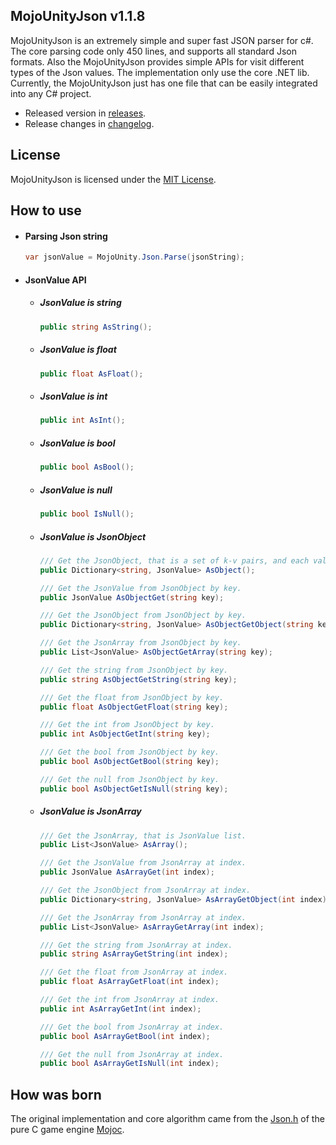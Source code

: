 ## MojoUnityJson v1.1.8

MojoUnityJson is an extremely simple and super fast JSON parser for c#. The core parsing code only 450 lines, and supports all standard Json formats. Also the MojoUnityJson provides simple APIs for visit different types of the Json values. The implementation only use the core .NET lib. Currently, the MojoUnityJson just has one file that can be easily integrated into any C# project.

* Released version in [releases](https://github.com/scottcgi/MojoUnityJson/releases).
* Release changes in [changelog](https://github.com/scottcgi/MojoUnityJson/blob/master/ChangeLog.md).

## License
MojoUnityJson is licensed under the [MIT License](https://github.com/scottcgi/MojoUnityJson/blob/master/LICENSE).

## How to use

* #### Parsing Json string

  ```csharp
  var jsonValue = MojoUnity.Json.Parse(jsonString);
  ```
  
* #### JsonValue API

  * ##### JsonValue is string
  
    ```csharp
    public string AsString();
    ```
    
  * ##### JsonValue is float
  
    ```csharp
    public float AsFloat();
    ```
    
  * ##### JsonValue is int

    ```csharp
    public int AsInt();
    ```
    
  * ##### JsonValue is bool
  
    ```csharp
    public bool AsBool();
    ```
    
  * ##### JsonValue is null
  
    ```csharp
    public bool IsNull();
    ```  

  * ##### JsonValue is JsonObject
  
    ```csharp
    /// Get the JsonObject, that is a set of k-v pairs, and each value is JsonValue.
    public Dictionary<string, JsonValue> AsObject();
    
    /// Get the JsonValue from JsonObject by key.
    public JsonValue AsObjectGet(string key);
    
    /// Get the JsonObject from JsonObject by key.
    public Dictionary<string, JsonValue> AsObjectGetObject(string key);
    
    /// Get the JsonArray from JsonObject by key.
    public List<JsonValue> AsObjectGetArray(string key);
    
    /// Get the string from JsonObject by key.
    public string AsObjectGetString(string key);
    
    /// Get the float from JsonObject by key.
    public float AsObjectGetFloat(string key);
    
    /// Get the int from JsonObject by key.
    public int AsObjectGetInt(string key);
    
    /// Get the bool from JsonObject by key.
    public bool AsObjectGetBool(string key);
    
    /// Get the null from JsonObject by key.  
    public bool AsObjectGetIsNull(string key);
    ```
    
  * ##### JsonValue is JsonArray
  
    ```csharp
    /// Get the JsonArray, that is JsonValue list.
    public List<JsonValue> AsArray();
    
    /// Get the JsonValue from JsonArray at index.
    public JsonValue AsArrayGet(int index);
    
    /// Get the JsonObject from JsonArray at index.
    public Dictionary<string, JsonValue> AsArrayGetObject(int index);
    
    /// Get the JsonArray from JsonArray at index.
    public List<JsonValue> AsArrayGetArray(int index);
    
    /// Get the string from JsonArray at index. 
    public string AsArrayGetString(int index);
    
    /// Get the float from JsonArray at index.
    public float AsArrayGetFloat(int index);
    
    /// Get the int from JsonArray at index.
    public int AsArrayGetInt(int index);
    
    /// Get the bool from JsonArray at index.
    public bool AsArrayGetBool(int index);
    
    /// Get the null from JsonArray at index.
    public bool AsArrayGetIsNull(int index);
    ```
    
## How was born

The original implementation and core algorithm came from the [Json.h](https://github.com/scottcgi/Mojoc/blob/master/Engine/Toolkit/Utils/Json.h) of the pure C game engine [Mojoc](https://github.com/scottcgi/Mojoc).
